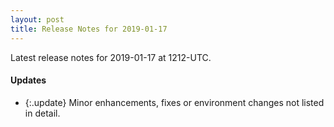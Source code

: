 ```yaml
---
layout: post
title: Release Notes for 2019-01-17
---
```


Latest release notes for 2019-01-17 at 1212-UTC.

<div class='updates' markdown='1'>

#### Updates

- {:.update} Minor enhancements, fixes or environment changes not listed in detail.

</div>



